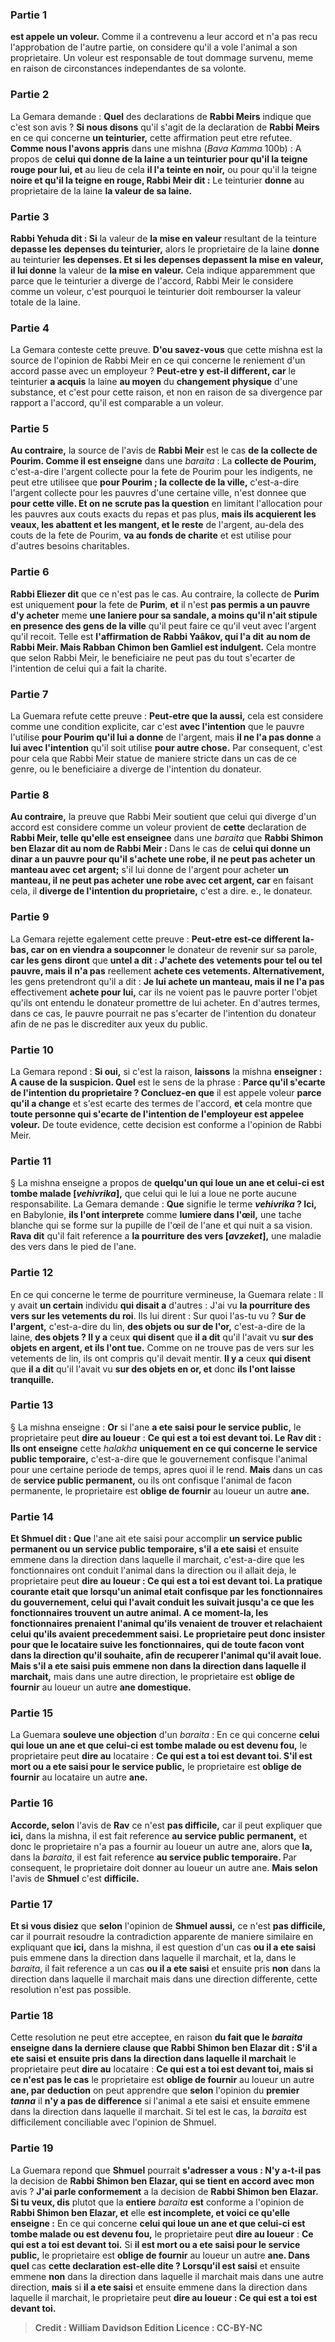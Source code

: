 
### Partie 1
<b>est appele un voleur.</b> Comme il a contrevenu a leur accord et n'a pas recu l'approbation de l'autre partie, on considere qu'il a vole l'animal a son proprietaire. Un voleur est responsable de tout dommage survenu, meme en raison de circonstances independantes de sa volonte.

### Partie 2
La Gemara demande : <b>Quel</b> des declarations de <b>Rabbi Meirs</b> indique que c'est son avis ? <b>Si nous disons</b> qu'il s'agit de la declaration de <b>Rabbi Meirs</b> en ce qui concerne <b>un teinturier,</b> cette affirmation peut etre refutee. <b>Comme nous l'avons appris</b> dans une mishna (<i>Bava Kamma</i> 100b) : A propos de <b>celui qui donne de la laine a un teinturier pour qu'il la teigne</b> <b>rouge pour lui, et</b> au lieu de cela <b>il l'a teinte en noir,</b> ou pour qu'il la teigne <b>noire et qu'il la teigne en rouge, Rabbi Meir dit :</b> Le teinturier <b>donne</b> au proprietaire de la laine <b>la valeur de sa laine.</b>

### Partie 3
<b>Rabbi Yehuda dit : Si</b> la valeur de <b>la mise en valeur</b> resultant de la teinture <b>depasse les</b> <b>depenses du teinturier,</b> alors le proprietaire de la laine <b>donne</b> au teinturier <b>les depenses. Et si les depenses depassent la mise en valeur, il lui donne</b> la valeur de <b>la mise en valeur.</b> Cela indique apparemment que parce que le teinturier a diverge de l'accord, Rabbi Meir le considere comme un voleur, c'est pourquoi le teinturier doit rembourser la valeur totale de la laine.

### Partie 4
La Gemara conteste cette preuve. <b>D'ou savez-vous</b> que cette mishna est la source de l'opinion de Rabbi Meir en ce qui concerne le reniement d'un accord passe avec un employeur ? <b>Peut-etre y est-il different, car</b> le teinturier <b>a acquis</b> la laine <b>au moyen</b> du <b>changement physique</b> d'une substance, et c'est pour cette raison, et non en raison de sa divergence par rapport a l'accord, qu'il est comparable a un voleur.

### Partie 5
<b>Au contraire,</b> la source de l'avis de <b>Rabbi Meir</b> est le cas <b>de la collecte de Pourim. Comme il est enseigne</b> dans une <i>baraita</i> : La <b>collecte de Pourim,</b> c'est-a-dire l'argent collecte pour la fete de Pourim pour les indigents, ne peut etre utilisee que <b>pour Pourim ; la collecte de la ville,</b> c'est-a-dire l'argent collecte pour les pauvres d'une certaine ville, n'est donnee que <b>pour cette ville. Et on ne scrute pas la question</b> en limitant l'allocation pour les pauvres aux couts exacts du repas et pas plus, <b>mais ils acquierent les veaux, les abattent et les mangent, et le reste</b> de l'argent, au-dela des couts de la fete de Pourim, <b>va au fonds de charite</b> et est utilise pour d'autres besoins charitables.

### Partie 6
<b>Rabbi Eliezer dit</b> que ce n'est pas le cas. Au contraire, la collecte de <b>Purim</b> est uniquement <b>pour</b> la fete de <b>Purim</b>, <b>et</b> il n'est <b>pas permis a un pauvre d'y acheter</b> meme <b>une laniere pour sa sandale, a moins qu'il n'ait stipule en presence des gens de la ville</b> qu'il peut faire ce qu'il veut avec l'argent qu'il recoit. Telle est <b>l'affirmation de Rabbi Yaâkov, qui l'a dit</b> <b>au nom de Rabbi Meir. Mais Rabban Chimon ben Gamliel est indulgent.</b> Cela montre que selon Rabbi Meir, le beneficiaire ne peut pas du tout s'ecarter de l'intention de celui qui a fait la charite.

### Partie 7
La Guemara refute cette preuve : <b>Peut-etre que la aussi,</b> cela est considere comme une condition explicite, car c'est <b>avec l'intention</b> que le pauvre l'utilise <b>pour Pourim qu'il lui a donne</b> de l'argent, mais <b>il ne l'a pas donne</b> a <b>lui avec l'intention</b> qu'il soit utilise <b>pour autre chose.</b> Par consequent, c'est pour cela que Rabbi Meir statue de maniere stricte dans un cas de ce genre, ou le beneficiaire a diverge de l'intention du donateur.

### Partie 8
<b>Au contraire,</b> la preuve que Rabbi Meir soutient que celui qui diverge d'un accord est considere comme un voleur provient de <b>cette</b> declaration de <b>Rabbi Meir, telle qu'elle est enseignee</b> dans une <i>baraita</i> que <b>Rabbi Shimon ben Elazar dit au nom de Rabbi Meir : </b> Dans le cas de <b>celui qui donne un dinar a un pauvre pour qu'il s'achete une robe, il ne peut pas acheter un manteau avec cet argent;</b> s'il lui donne de l'argent pour acheter <b>un manteau, il ne peut pas acheter une robe avec cet argent, car</b> en faisant cela, il <b>diverge de l'intention du proprietaire,</b> c'est a dire. e., le donateur.

### Partie 9
La Gemara rejette egalement cette preuve : <b>Peut-etre est-ce different la-bas, car on en viendra a soupconner</b> le donateur de revenir sur sa parole, <b>car les gens</b> <b>diront</b> que <b>untel a dit : J'achete des vetements pour tel ou tel pauvre, mais il n'a pas</b> reellement <b>achete ces vetements. Alternativement,</b> les gens pretendront qu'il a dit : <b>Je lui achete un manteau, mais il ne l'a pas</b> effectivement <b>achete pour lui,</b> car ils ne voient pas le pauvre porter l'objet qu'ils ont entendu le donateur promettre de lui acheter. En d'autres termes, dans ce cas, le pauvre pourrait ne pas s'ecarter de l'intention du donateur afin de ne pas le discrediter aux yeux du public.

### Partie 10
La Gemara repond : <b>Si oui,</b> si c'est la raison, <b>laissons</b> la mishna <b>enseigner : A cause de la suspicion. Quel</b> est le sens de la phrase : <b>Parce qu'il s'ecarte de l'intention du proprietaire ? Concluez-en que</b> il est appele voleur <b>parce qu'il a change</b> et s'est ecarte des termes de l'accord, <b>et</b> cela montre que <b>toute personne qui s'ecarte de l'intention de l'employeur est appelee voleur.</b> De toute evidence, cette decision est conforme a l'opinion de Rabbi Meir.

### Partie 11
§ La mishna enseigne a propos de <b>quelqu'un qui loue un ane et celui-ci est tombe malade [<i>vehivrika</i>],</b> que celui qui le lui a loue ne porte aucune responsabilite. La Gemara demande : <b>Que</b> signifie le terme <b><i>vehivrika</i> ? Ici,</b> en Babylonie, <b>ils l'ont interprete</b> comme <b>lumiere dans l'œil,</b> une tache blanche qui se forme sur la pupille de l'œil de l'ane et qui nuit a sa vision. <b>Rava dit</b> qu'il fait reference a <b>la pourriture des vers [<i>avzeket</i>],</b> une maladie des vers dans le pied de l'ane.

### Partie 12
En ce qui concerne le terme de pourriture vermineuse, la Guemara relate : Il y avait <b>un certain</b> individu <b>qui disait a</b> d'autres : J'ai vu <b>la pourriture des vers sur les vetements du roi</b>. Ils lui dirent : Sur quoi</b> l'as-tu vu ? <b>Sur de l'argent,</b> c'est-a-dire du lin, <b>des objets ou sur de l'or,</b> c'est-a-dire de la laine, <b>des objets ? Il y a</b> ceux <b>qui disent</b> que <b>il a dit</b> qu'il l'avait vu <b>sur des objets en argent, et ils l'ont tue.</b> Comme on ne trouve pas de vers sur les vetements de lin, ils ont compris qu'il devait mentir. <b>Il y a</b> ceux <b>qui disent</b> que <b>il a dit</b> qu'il l'avait vu <b>sur des objets en or, et</b> donc <b>ils l'ont laisse tranquille.</b>

### Partie 13
§ La mishna enseigne : <b>Or</b> si l'ane <b>a ete saisi pour le service public,</b> le proprietaire peut <b>dire au loueur</b> : <b>Ce qui est a toi est devant toi. Le Rav dit : Ils ont enseigne</b> cette <i>halakha</i> <b>uniquement en ce qui concerne le service public temporaire,</b> c'est-a-dire que le gouvernement confisque l'animal pour une certaine periode de temps, apres quoi il le rend. <b>Mais</b> dans un cas de <b>service public permanent,</b> ou ils ont confisque l'animal de facon permanente, le proprietaire est <b>oblige de fournir</b> au loueur un autre <b>ane. </b>

### Partie 14
<b>Et Shmuel dit : Que</b> l'ane ait ete saisi pour accomplir <b>un service public permanent ou un service public temporaire, s'il a ete saisi</b> et ensuite emmene dans la direction dans laquelle il</b> marchait,</b> c'est-a-dire que les fonctionnaires ont conduit l'animal dans la direction ou il allait deja, le proprietaire peut <b>dire au loueur : <b>Ce qui est a toi est devant toi.</b> La pratique courante etait que lorsqu'un animal etait confisque par les fonctionnaires du gouvernement, celui qui l'avait conduit les suivait jusqu'a ce que les fonctionnaires trouvent un autre animal. A ce moment-la, les fonctionnaires prenaient l'animal qu'ils venaient de trouver et relachaient celui qu'ils avaient precedemment saisi. Le proprietaire peut donc insister pour que le locataire suive les fonctionnaires, qui de toute facon vont dans la direction qu'il souhaite, afin de recuperer l'animal qu'il avait loue. <b>Mais s'il a ete saisi</b> puis emmene <b>non</b> dans la direction <b>dans laquelle il</b> marchait,</b> mais dans une autre direction, le proprietaire est <b>oblige de fournir</b> au loueur un autre <b>ane domestique.</b>

### Partie 15
La Guemara <b>souleve une objection</b> d'un <i>baraita</i> : En ce qui concerne <b>celui qui loue un ane et que celui-ci est tombe malade ou est devenu fou,</b> le proprietaire peut <b>dire au</b> locataire : <b>Ce qui est a toi est devant toi. S'il est mort ou a ete saisi pour le service public,</b> le proprietaire est <b>oblige de fournir</b> au locataire un autre <b>ane.</b>

### Partie 16
<b>Accorde, selon</b> l'avis de <b>Rav</b> ce n'est <b>pas difficile,</b> car il peut expliquer que <b>ici,</b> dans la mishna, il est fait reference <b>au service public permanent,</b> et donc le proprietaire n'a pas a fournir au loueur un autre ane, alors que <b>la,</b> dans la <i>baraita</i>, il est fait reference <b>au service public temporaire. </b> Par consequent, le proprietaire doit donner au loueur un autre ane. <b>Mais selon</b> l'avis de <b>Shmuel</b> c'est <b>difficile.</b>

### Partie 17
<b>Et si vous disiez</b> que <b>selon</b> l'opinion de <b>Shmuel aussi,</b> ce n'est <b>pas difficile,</b> car il pourrait resoudre la contradiction apparente de maniere similaire en expliquant que <b>ici,</b> dans la mishna, il est question d'un cas <b>ou il a ete saisi</b> puis emmene dans la direction dans laquelle il</b> marchait, et la,</b> dans le <i>baraita</i>, il fait reference a un cas <b>ou il a ete saisi</b> et ensuite pris <b>non</b> dans la direction dans laquelle il</b> marchait</b> mais dans une direction differente, cette resolution n'est pas possible.

### Partie 18
Cette resolution ne peut etre acceptee, en raison <b>du fait <b>que</b> le <i>baraita</i> <b>enseigne dans la derniere clause</b> que <b>Rabbi Shimon ben Elazar dit : S'il a ete saisi</b> et ensuite pris dans la direction dans <b>laquelle il</b> marchait</b> le proprietaire peut <b>dire au</b> locataire : <b>Ce qui est a toi est devant toi, mais si ce n'est pas le cas</b> le proprietaire est <b>oblige de fournir</b> au loueur un autre <b>ane, par deduction</b> on peut apprendre que <b>selon</b> l'opinion du <b>premier <i>tanna</i></b> il <b>n'y a pas de difference</b> si l'animal a ete saisi et ensuite emmene dans la direction dans laquelle il marchait. Si tel est le cas, la <i>baraita</i> est difficilement conciliable avec l'opinion de Shmuel.

### Partie 19
La Guemara repond que <b>Shmuel</b> pourrait <b>s'adresser a vous : N'y a-t-il pas</b> la decision de <b>Rabbi Shimon ben Elazar, qui se tient en accord avec mon</b> avis ? <b>J'ai parle conformement</b> a la decision de <b>Rabbi Shimon ben Elazar. Si tu veux, dis</b> plutot que la <b>entiere</b> <i>baraita</i> <b>est</b> conforme a l'opinion de <b>Rabbi Shimon ben Elazar, et</b> elle <b>est incomplete, et voici ce qu'elle enseigne :</b> En ce qui concerne <b>celui qui loue un ane et que celui-ci est tombe malade ou est devenu fou,</b> le proprietaire peut <b>dire au loueur</b> : <b>Ce qui est a toi est devant toi.</b> Si <b>il est mort ou a ete saisi pour le service public,</b> le proprietaire est <b>oblige de fournir</b> au loueur un autre <b>ane. Dans quel</b> cas <b>cette declaration est-elle dite ? Lorsqu'il est saisi</b> et ensuite emmene <b>non</b> dans la direction dans laquelle il</b> marchait</b> mais dans une autre direction, <b>mais</b> si <b>il a ete saisi</b> et ensuite emmene dans la direction dans laquelle il</b> marchait,</b> le proprietaire peut <b>dire au loueur : <b>Ce qui est a toi est devant toi.</b>

>Credit : William Davidson Edition
>Licence : CC-BY-NC